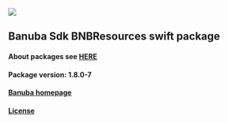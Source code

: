 [![](https://www.banuba.com/hubfs/Banuba_November2018/Images/Banuba%20SDK.png)](https://docs.banuba.com/face-ar-sdk-v1/ios/ios_overview)

## Banuba Sdk BNBResources swift package

#### About packages see [HERE](https://docs.banuba.com/face-ar-sdk-v1/ios/ios_packages)

#### Package version: **1.8.0-7**

#### **[Banuba homepage](https://banuba.com)**

#### **[License](https://www.banuba.com/terms)**
